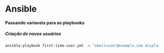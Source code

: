 # Ansible



#### Passando variaveis para as playbooks


##### Criação de novos usuários
```bash
ansible-playbook first-time-user.yml -e "email=user@example.com display_name='John Doe'"
```



